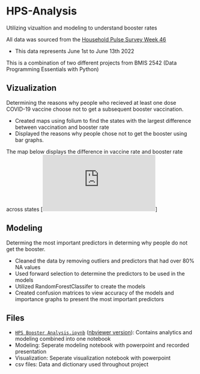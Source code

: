 # HPS-Analysis
Utilizing vizualtion and modeling to understand booster rates

All data was sourced from the [Household Pulse Survey Week 46](https://www.census.gov/programs-surveys/household-pulse-survey/datasets.html)
* This data represents June 1st to June 13th 2022

This is a combination of two different projects from BMIS 2542 (Data Programming Essentials with Python)

## Vizualization
Determining the reasons why people who recieved at least one dose COVID-19 vaccine choose not to get a subsequent booster vaccination.

* Created maps using folium to find the states with the largest difference between vaccination and booster rate
* Displayed the reasons why people chose not to get the booster using bar graphs.

The map below displays the difference in vaccine rate and booster rate across states
[![f](https://github.com/BilalMukhtar/HPS-Analysis/blob/main/Maps/Vaccboostdiff.html)]

## Modeling
Determing the most important predictors in determing why people do not get the booster.

* Cleaned the data by removing outliers and predictors that had over 80% NA values
* Used forward selection to determine the predictors to be used in the models
* Utilized RandomForestClassifer to create the models
* Created confusion matrices to view accuracy of the models and importance graphs to present the most important predictors

## Files
* [`HPS Booster Analysis.ipynb`](https://github.com/BilalMukhtar/HPS-Analysis/blob/main/HPS%20Booster%20Analysis.ipynb) ([nbviewer version](https://nbviewer.org/github/BilalMukhtar/HPS-Analysis/blob/main/HPS%20Booster%20Analysis.ipynb)): Contains analytics and modeling combined into one notebook
* Modeling: Seperate modeling notebook with powerpoint and recorded presentation
* Visualization: Seperate visualization notebook with powerpoint
* csv files: Data and dictionary used throughout project